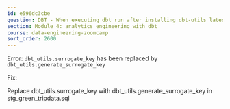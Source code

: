 ```yaml
---
id: e596dc3cbe
question: DBT - When executing dbt run after installing dbt-utils latest version i.e., 1.0.0 warning has generated
section: Module 4: analytics engineering with dbt
course: data-engineering-zoomcamp
sort_order: 2600
---
```


Error: `dbt_utils.surrogate_key` has been replaced by `dbt_utils.generate_surrogate_key`

Fix:

Replace dbt_utils.surrogate_key  with dbt_utils.generate_surrogate_key in stg_green_tripdata.sql


